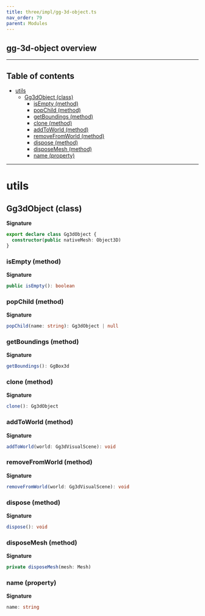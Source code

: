 ```yaml
---
title: three/impl/gg-3d-object.ts
nav_order: 79
parent: Modules
---
```


## gg-3d-object overview

---

<h2 class="text-delta">Table of contents</h2>

- [utils](#utils)
  - [Gg3dObject (class)](#gg3dobject-class)
    - [isEmpty (method)](#isempty-method)
    - [popChild (method)](#popchild-method)
    - [getBoundings (method)](#getboundings-method)
    - [clone (method)](#clone-method)
    - [addToWorld (method)](#addtoworld-method)
    - [removeFromWorld (method)](#removefromworld-method)
    - [dispose (method)](#dispose-method)
    - [disposeMesh (method)](#disposemesh-method)
    - [name (property)](#name-property)

---

# utils

## Gg3dObject (class)

**Signature**

```ts
export declare class Gg3dObject {
  constructor(public nativeMesh: Object3D)
}
```

### isEmpty (method)

**Signature**

```ts
public isEmpty(): boolean
```

### popChild (method)

**Signature**

```ts
popChild(name: string): Gg3dObject | null
```

### getBoundings (method)

**Signature**

```ts
getBoundings(): GgBox3d
```

### clone (method)

**Signature**

```ts
clone(): Gg3dObject
```

### addToWorld (method)

**Signature**

```ts
addToWorld(world: Gg3dVisualScene): void
```

### removeFromWorld (method)

**Signature**

```ts
removeFromWorld(world: Gg3dVisualScene): void
```

### dispose (method)

**Signature**

```ts
dispose(): void
```

### disposeMesh (method)

**Signature**

```ts
private disposeMesh(mesh: Mesh)
```

### name (property)

**Signature**

```ts
name: string
```

